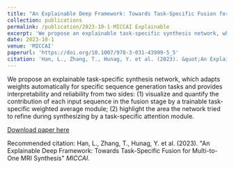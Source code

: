 ```yaml
---
title: "An Explainable Deep Framework: Towards Task-Specific Fusion for Multi-to-One MRI Synthesis"
collection: publications
permalink: /publication/2023-10-1-MICCAI Explainable
excerpt: 'We propose an explainable task-specific synthesis network, which adapts weights automatically for specific sequence generation tasks and provides interpretability and reliability from two sides: (1) visualize and quantify the contribution of each input sequence in the fusion stage by a trainable task-specific weighted average module; (2) highlight the area the network tried to refine during synthesizing by a task-specific attention module.'
date: 2023-10-1
venue: 'MICCAI'
paperurl: 'https://doi.org/10.1007/978-3-031-43999-5_5'
citation: 'Han, L., Zhang, T., Hunag, Y. et al. (2023). &quot;An Explainable Deep Framework: Towards Task-Specific Fusion for Multi-to-One MRI Synthesis.&quot; <i>MICCAI</i>.'
---
```

We propose an explainable task-specific synthesis network, which adapts weights automatically for specific sequence generation tasks and provides interpretability and reliability from two sides: (1) visualize and quantify the contribution of each input sequence in the fusion stage by a trainable task-specific weighted average module; (2) highlight the area the network tried to refine during synthesizing by a task-specific attention module.

[Download paper here](https://doi.org/10.1007/978-3-031-43999-5_5)

Recommended citation: Han, L., Zhang, T., Hunag, Y. et al. (2023). "An Explainable Deep Framework: Towards Task-Specific Fusion for Multi-to-One MRI Synthesis" <i>MICCAI</i>.
